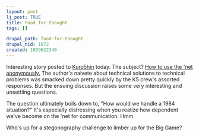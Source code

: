 ```yaml
--- 
layout: post
lj_post: TRUE
title: Food for thought
tags: []

drupal_path: food-for-thought
drupal_nid: 1072
created: 1039622340
---
```

Interesting story posted to <a href="http://www.kuro5hin.org" target="_blank">Kuro5hin</a> today. The subject? <a href="http://www.kuro5hin.org/story/2002/12/10/213152/57" target="_blank">How to use the 'net anonymously.</a> The author's naivete about technical solutions to technical problems was smacked down pretty quickly by the K5 crew's assorted responses. But the ensuing discussion raises some very interesting and unsettling questions.

The question ultimately boils down to, "How would we handle a 1984 situation?" It's especially distressing when you realize how dependent we've become on the 'net for communication. Hmm.

Who's up for a stegonography challenge to limber up for the Big Game?
